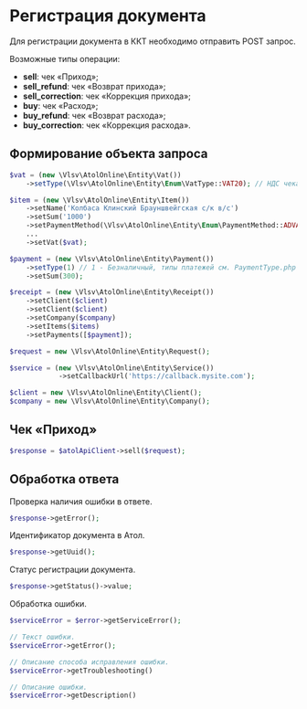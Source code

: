 # Регистрация документа

Для регистрации документа в ККТ необходимо отправить POST запрос.

Возможные типы операции:

- **sell**: чек «Приход»;
- **sell_refund**: чек «Возврат прихода»;
- **sell_correction**: чек «Коррекция прихода»;
- **buy**: чек «Расход»;
- **buy_refund**: чек «Возврат расхода»;
- **buy_correction**: чек «Коррекция расхода».

## Формирование объекта запроса

```php
$vat = (new \Vlsv\AtolOnline\Entity\Vat())
    ->setType(\Vlsv\AtolOnline\Entity\Enum\VatType::VAT20); // НДС чека по ставке 20%, Типы VatType.php

$item = (new \Vlsv\AtolOnline\Entity\Item())
    ->setName('Колбаса Клинский Брауншвейгская с/к в/с')
    ->setSum('1000')
    ->setPaymentMethod(\Vlsv\AtolOnline\Entity\Enum\PaymentMethod::ADVANCE)
    ...
    ->setVat($vat);

$payment = (new \Vlsv\AtolOnline\Entity\Payment())
    ->setType(1) // 1 - Безналичный, типы платежей см. PaymentType.php
    ->setSum(300);

$receipt = (new \Vlsv\AtolOnline\Entity\Receipt())
    ->setClient($client)
    ->setClient($client)
    ->setCompany($company)
    ->setItems($items)
    ->setPayments([$payment]);

$request = new \Vlsv\AtolOnline\Entity\Request();

$service = (new \Vlsv\AtolOnline\Entity\Service())
            ->setCallbackUrl('https://callback.mysite.com');

$client = new \Vlsv\AtolOnline\Entity\Client();
$company = new \Vlsv\AtolOnline\Entity\Company();

```

## Чек «Приход»

```php
$response = $atolApiClient->sell($request);
```

## Обработка ответа

Проверка наличия ошибки в ответе.

```php
$response->getError();
```

Идентификатор документа в Атол.

```php
$response->getUuid();
```

Статус регистрации документа.

```php
$response->getStatus()->value;
```

Обработка ошибки.

```php
$serviceError = $error->getServiceError();

// Текст ошибки.
$serviceError->getError();

// Описание способа исправления ошибки.
$serviceError->getTroubleshooting()

// Описание ошибки.
$serviceError->getDescription()
```

